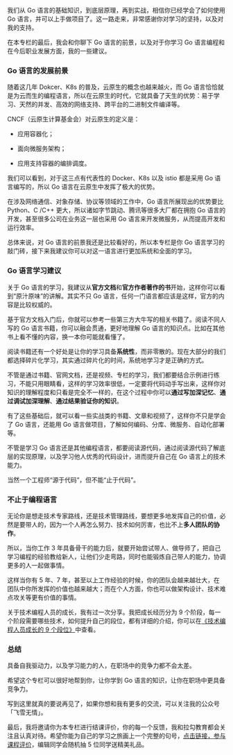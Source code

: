 <p data-nodeid="2113" class="">我们从 Go 语言的基础知识，到底层原理，再到实战，相信你已经学会了如何使用 Go 语言，并可以上手做项目了。这一路走来，非常感谢你对学习的坚持，以及对我的支持。</p>
<p data-nodeid="2114">在本专栏的最后，我会和你聊下 Go 语言的前景，以及对于你学习 Go 语言编程和在今后职业发展方面，我的一些建议。</p>
<h3 data-nodeid="2115">Go 语言的发展前景</h3>
<p data-nodeid="2116">随着这几年 Dokcer、K8s 的普及，云原生的概念也越来越火，而 Go 语言恰恰就是为云而生的编程语言，所以在云原生的时代，它就具备了天生的优势：易于学习、天然的并发、高效的网络支持、跨平台的二进制文件编译等。</p>
<p data-nodeid="2117">CNCF（云原生计算基金会）对云原生的定义是：</p>
<ul data-nodeid="2118">
<li data-nodeid="2119">
<p data-nodeid="2120">应用容器化；</p>
</li>
<li data-nodeid="2121">
<p data-nodeid="2122">面向微服务架构；</p>
</li>
<li data-nodeid="2123">
<p data-nodeid="2124">应用支持容器的编排调度。</p>
</li>
</ul>
<p data-nodeid="2125">我们可以看到，对于这三点有代表性的 Docker、K8s 以及 istio 都是采用 Go 语言编写的，所以 Go 语言在云原生中发挥了极大的优势。</p>
<p data-nodeid="2126">在涉及网络通信、对象存储、协议等领域的工作中，Go 语言所展现出的优势要比 Python、C /C++ 更大，所以诸如字节跳动、腾讯等很多大厂都在拥抱 Go 语言的开发，甚至很多公司在业务这一层也采用 Go 语言来开发微服务，从而提高开发和运行效率。</p>
<p data-nodeid="2127">总体来说，对 Go 语言的前景我还是比较看好的，所以本专栏是你 Go 语言学习的敲门砖，接下来我建议你可以对这一语言进行更加系统和全面的学习。</p>
<h3 data-nodeid="2128">Go 语言学习建议</h3>
<p data-nodeid="2129">关于 Go 语言的学习，我建议从<strong data-nodeid="2167">官方文档</strong>和<strong data-nodeid="2168">官方作者著作的书</strong>开始，这样你可以看到“原汁原味”的讲解。其实不只 Go 语言，任何一门语言都应该是这样，官方的内容是比较权威的。</p>
<p data-nodeid="2130">基于官方文档入门后，你就可以参考一些第三方大牛写的相关书籍了。阅读不同人写的 Go 语言书籍，你可以融会贯通，更好地理解 Go 语言的知识点。比如在其他书上看不懂的内容，换一本你可能就看懂了。</p>
<p data-nodeid="2131">阅读书籍还有一个好处是让你的学习具备<strong data-nodeid="2175">系统性</strong>，而非零散的。现在大部分的我们都选择碎片化学习，其实通过碎片化的时间，系统地学习才是正确的方式。</p>
<p data-nodeid="2132">不管是通过书籍、官网文档，还是视频、专栏的学习，我们都要结合示例进行练习，不能只用眼睛看，这样的学习效率很低，一定要将代码动手写出来，这样你对知识的理解程度和只看是完全不一样的，在这个过程中你可以<strong data-nodeid="2189">通过写加深记忆</strong>、<strong data-nodeid="2190">通过调试加深理解</strong>、<strong data-nodeid="2191">通过结果验证你的知识</strong>。</p>
<p data-nodeid="2133">有了这些基础后，就可以看一些实战类的书籍、文章和视频了，这样你不只是学会了 Go 语言，还能用 Go 语言做项目，了解如何编码、分库、微服务、自动化部署等。</p>
<p data-nodeid="2134">不管是学习 Go 语言还是其他编程语言，都要阅读源代码，通过阅读源代码了解底层的实现原理，以及学习他人优秀的代码设计，进而提升自己在 Go 语言上的技术能力。</p>
<p data-nodeid="2135">当然一个工程师“源于代码”，但不能“止于代码”。</p>
<h3 data-nodeid="2136">不止于编程语言</h3>
<p data-nodeid="2137">无论你是想走技术专家路线，还是技术管理路线，要想更多地发挥自己的价值，必然是要带人的，因为一个人再怎么努力、技术如何厉害，也比不上<strong data-nodeid="2201">多人团队的协作</strong>。</p>
<p data-nodeid="2138">所以，当你工作 3 年具备骨干的能力后，就要开始尝试带人、做导师了，把自己学习编程的经验教给新人，让他们少走弯路，同时也能锻炼自己带人的能力，协调更多的人一起做事情。</p>
<p data-nodeid="2139">这样当你有 5 年、7 年，甚至以上工作经验的时候，你的团队会越来越壮大，在团队中你所发挥的价值也越来越大；而在个人方面，你也可以做架构设计、技术难点攻关等更有价值的事情。</p>
<p data-nodeid="2140">关于技术编程人员的成长，我有过一次分享。我把成长经历分为 9 个阶段，每一个阶段需要哪些技术，如何提升自己的段位，都有详细的介绍，你可以在<a href="https://mp.weixin.qq.com/s/5w8dirif-3RMmhW9vcWQWQ" data-nodeid="2207">《技术编程人员成长的 9 个段位》</a>中查看。</p>
<h3 data-nodeid="2141">总结</h3>
<p data-nodeid="2142">具备自我驱动力，以及学习能力的人，在职场中的竞争力都不会太差。</p>
<p data-nodeid="2143">希望这个专栏可以很好地帮到你，让你学到 Go 语言的知识，让你在职场中更具备竞争力。</p>
<p data-nodeid="2144">写到这里就真的要说再见了，如果你想和我有更多的交流，可以关注我的公众号「飞雪无情」。</p>
<p data-nodeid="2218" class="te-preview-highlight">最后，我将邀请你为本专栏进行结课评价，你的每一个反馈，我和拉勾教育都会关注且认真对待。希望你能为自己的学习之旅画上一个完整的句号，<a href="https://wj.qq.com/s2/7790623/0abd/" data-nodeid="2222">点击链接，参与课程评价</a>，编辑同学会随机抽 5 位同学送精美礼品。</p>
